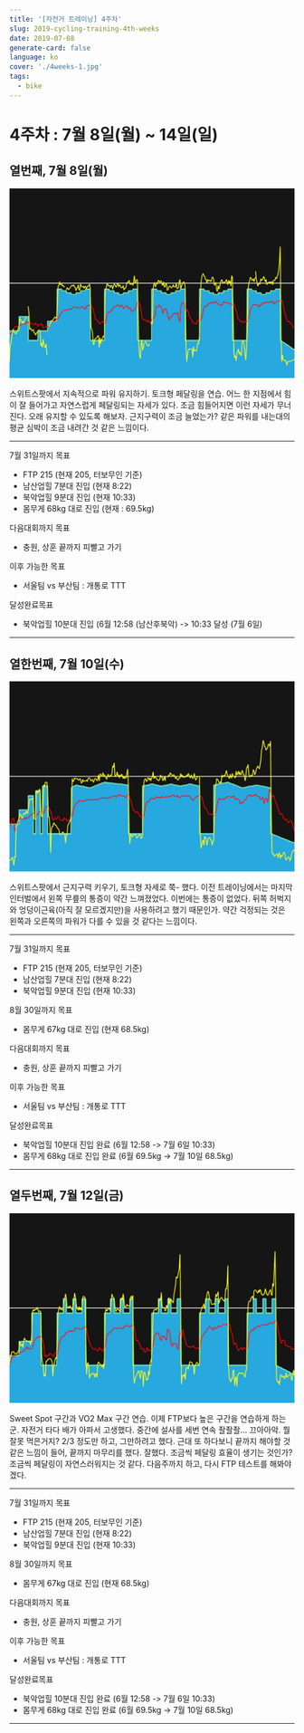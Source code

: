 ```yaml
---
title: '[자전거 트레이닝] 4주차'
slug: 2019-cycling-training-4th-weeks
date: 2019-07-08
generate-card: false
language: ko
cover: './4weeks-1.jpg'
tags:
  - bike
---
```


# 4주차 : 7월 8일(월) ~ 14일(일)

## 열번째, 7월 8일(월)

![Tunnabora](./4weeks-1.jpg)

스위트스팟에서 지속적으로 파워 유지하기. 토크형 페달링을 연습. 어느 한 지점에서 힘이 잘 들어가고 자연스럽게 페달링되는 자세가 있다. 조금 힘들어지면 이런 자세가 무너진다. 오래 유지할 수 있도록 해보자. 근지구력이 조금 늘었는가? 같은 파워를 내는대의 평균 심박이 조금 내려간 것 같은 느낌이다.

---

7월 31일까지 목표

- FTP 215 (현재 205, 터보무인 기준)
- 남산업힐 7분대 진입 (현재 8:22)
- 북악업힐 9분대 진입 (현재 10:33)
- 몸무게 68kg 대로 진입 (현재 : 69.5kg)

다음대회까지 목표

- 충원, 상훈 끝까지 피빨고 가기

이후 가능한 목표

- 서울팀 vs 부산팀 : 개통로 TTT

달성완료목표

- 북악업힐 10분대 진입 (6월 12:58 (남산후북악) -> 10:33 달성 (7월 6일)

---

## 열한번째, 7월 10일(수)

![Geiger](./4weeks-2.jpg)

스위트스팟에서 근지구력 키우기, 토크형 자세로 쭉- 했다. 이전 트레이닝에서는 마지막 인터벌에서 왼쪽 무릎의 통증이 약간 느껴졌었다. 이번에는 통증이 없었다. 뒤쪽 허벅지와 엉덩이근육(아직 잘 모르겠지만)을 사용하려고 했기 때문인가. 약간 걱정되는 것은 왼쪽과 오른쪽의 파워가 다를 수 있을 것 같다는 느낌이다.

---

7월 31일까지 목표

- FTP 215 (현재 205, 터보무인 기준)
- 남산업힐 7분대 진입 (현재 8:22)
- 북악업힐 9분대 진입 (현재 10:33)

8월 30일까지 목표

- 몸무게 67kg 대로 진입 (현재 68.5kg)

다음대회까지 목표

- 충원, 상훈 끝까지 피빨고 가기

이후 가능한 목표

- 서울팀 vs 부산팀 : 개통로 TTT

달성완료목표

- 북악업힐 10분대 진입 완료 (6월 12:58 -> 7월 6일 10:33)
- 몸무게 68kg 대로 진입 완료 (6월 69.5kg -> 7월 10일 68.5kg)

---

## 열두번째, 7월 12일(금)

![Warlow](./4weeks-3.jpg)

Sweet Spot 구간과 VO2 Max 구간 연습. 이제 FTP보다 높은 구간을 연습하게 하는군.
자전거 타다 배가 아파서 고생했다. 중간에 설사를 세번 연속 좔좔좔... 끄아아악. 뭘 잘못 먹은거지? 2/3 정도만 하고, 그만하려고 했다. 근대 또 하다보니 끝까지 해야할 것 같은 느낌이 들어, 끝까지 마무리를 했다. 잘했다. 조금씩 페달링 효율이 생기는 것인가? 조금씩 페달링이 자연스러워지는 것 같다. 다음주까지 하고, 다시 FTP 테스트를 해봐야겠다.

---

7월 31일까지 목표

- FTP 215 (현재 205, 터보무인 기준)
- 남산업힐 7분대 진입 (현재 8:22)
- 북악업힐 9분대 진입 (현재 10:33)

8월 30일까지 목표

- 몸무게 67kg 대로 진입 (현재 68.5kg)

다음대회까지 목표

- 충원, 상훈 끝까지 피빨고 가기

이후 가능한 목표

- 서울팀 vs 부산팀 : 개통로 TTT

달성완료목표

- 북악업힐 10분대 진입 완료 (6월 12:58 -> 7월 6일 10:33)
- 몸무게 68kg 대로 진입 완료 (6월 69.5kg -> 7월 10일 68.5kg)

---
